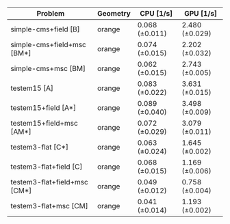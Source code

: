 | Problem                      | Geometry |      CPU [1/s] |      GPU [1/s] |
| ---------------------------- | -------- | -------------- | -------------- |
| simple-cms+field [B]         | orange   | 0.068 (±0.011) | 2.480 (±0.029) |
| simple-cms+field+msc [BM*]   | orange   | 0.074 (±0.015) | 2.202 (±0.032) |
| simple-cms+msc [BM]          | orange   | 0.062 (±0.015) | 2.743 (±0.005) |
| testem15 [A]                 | orange   | 0.083 (±0.022) | 3.631 (±0.015) |
| testem15+field [A*]          | orange   | 0.089 (±0.040) | 3.498 (±0.009) |
| testem15+field+msc [AM*]     | orange   | 0.072 (±0.029) | 3.079 (±0.011) |
| testem3-flat [C*]            | orange   | 0.063 (±0.024) | 1.645 (±0.002) |
| testem3-flat+field [C]       | orange   | 0.068 (±0.015) | 1.169 (±0.006) |
| testem3-flat+field+msc [CM*] | orange   | 0.049 (±0.012) | 0.758 (±0.004) |
| testem3-flat+msc [CM]        | orange   | 0.041 (±0.014) | 1.193 (±0.002) |
